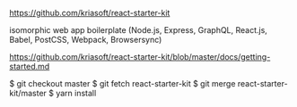https://github.com/kriasoft/react-starter-kit

 isomorphic web app boilerplate (Node.js, Express, GraphQL, React.js, Babel, PostCSS, Webpack, Browsersync)

 https://github.com/kriasoft/react-starter-kit/blob/master/docs/getting-started.md

 $ git checkout master
$ git fetch react-starter-kit
$ git merge react-starter-kit/master
$ yarn install